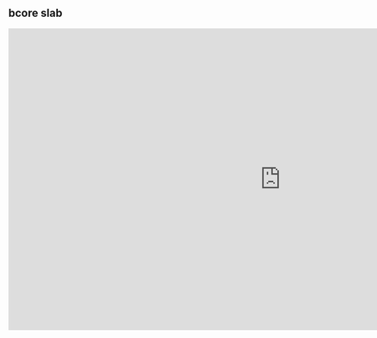 ## bcore slab

<div class="sketchfab-embed-wrapper">
    <iframe title="A 3D model" width="1080" height="600" src="https://5docs.oss-cn-shanghai.aliyuncs.com/res/%E5%AE%A3%E4%BC%A0/%E5%B1%95%E7%A4%BA.mp4" frameborder="0" allow="autoplay; fullscreen; vr" mozallowfullscreen="true" webkitallowfullscreen="true"></iframe>
</div>

